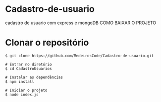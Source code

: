 # Cadastro-de-usuario
cadastro de usuario com express e mongoDB
COMO BAIXAR O PROJETO

  # Clonar o repositório
    $ git clone https://github.com/MedeirosCode/Cadastro-de-usuario.git

    # Entrar no diretório
    $ cd CadastroUsuarios

    # Instalar as dependências
    $ npm install

    # Iniciar o projeto
    $ node index.js
